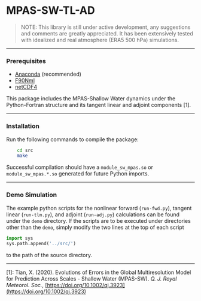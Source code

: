 # MPAS-SW-TL-AD

> NOTE: This library is still under active development, any suggestions and comments are greatly appreciated. It has been extensively tested with idealized and real atmosphere (ERA5 500 hPa) simulations.

---
### Prerequisites
* [Anaconda](https://www.anaconda.com/) (recommended)
* [F90Nml](https://pypi.org/project/f90nml/)
* [netCDF4](https://pypi.org/project/netCDF4/)

This package includes the MPAS-Shallow Water dynamics under the Python-Fortran structure and its tangent linear and adjoint components [1].

---
### Installation
Run the following commands to compile the package:
```bash
    cd src
    make
```
Successful compilation should have a `module_sw_mpas.so` or `module_sw_mpas.*.so` generated for future Python imports.

---
### Demo Simulation
The example python scripts for the nonlinear forward (`run-fwd.py`), tangent linear (`run-tlm.py`), and adjoint (`run-adj.py`) calculations can be found under the `demo` directory.
If the scripts are to be executed under directories other than the `demo`, simply modify the two lines at the top of each script
```python
import sys
sys.path.append('../src/')
```
to the path of the source directory.


---
[1]: Tian, X. (2020). Evolutions of Errors in the Global Multiresolution Model for Prediction Across Scales - Shallow Water (MPAS-SW). *Q. J. Royal Meteorol. Soc.*, [https://doi.org/10.1002/qj.3923](https://doi.org/10.1002/qj.3923)

